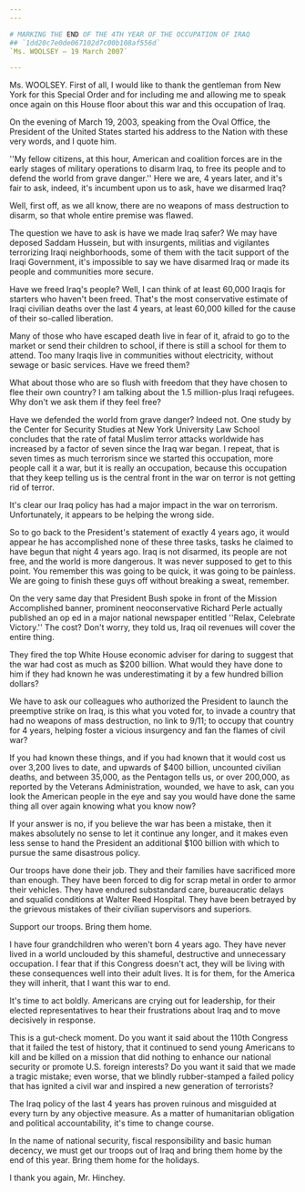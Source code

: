 ```yaml
---
---

# MARKING THE END OF THE 4TH YEAR OF THE OCCUPATION OF IRAQ
## `1dd20c7e0de067102d7c00b108af556d`
`Ms. WOOLSEY — 19 March 2007`

---
```



Ms. WOOLSEY. First of all, I would like to thank the gentleman from 
New York for this Special Order and for including me and allowing me to 
speak once again on this House floor about this war and this occupation 
of Iraq.

On the evening of March 19, 2003, speaking from the Oval Office, the 
President of the United States started his address to the Nation with 
these very words, and I quote him.

''My fellow citizens, at this hour, American and coalition forces are 
in the early stages of military operations to disarm Iraq, to free its 
people and to defend the world from grave danger.'' Here we are, 4 
years later, and it's fair to ask, indeed, it's incumbent upon us to 
ask, have we disarmed Iraq?

Well, first off, as we all know, there are no weapons of mass 
destruction to disarm, so that whole entire premise was flawed.

The question we have to ask is have we made Iraq safer? We may have 
deposed Saddam Hussein, but with insurgents, militias and vigilantes 
terrorizing Iraqi neighborhoods, some of them with the tacit support of 
the Iraqi Government, it's impossible to say we have disarmed Iraq or 
made its people and communities more secure.

Have we freed Iraq's people? Well, I can think of at least 60,000 
Iraqis for starters who haven't been freed. That's the most 
conservative estimate of Iraqi civilian deaths over the last 4 years, 
at least 60,000 killed for the cause of their so-called liberation.

Many of those who have escaped death live in fear of it, afraid to go 
to the market or send their children to school, if there is still a 
school for them to attend. Too many Iraqis live in communities without 
electricity, without sewage or basic services. Have we freed them?


What about those who are so flush with freedom that they have chosen 
to flee their own country? I am talking about the 1.5 million-plus 
Iraqi refugees. Why don't we ask them if they feel free?



Have we defended the world from grave danger? Indeed not. One study 
by the Center for Security Studies at New York University Law School 
concludes that the rate of fatal Muslim terror attacks worldwide has 
increased by a factor of seven since the Iraq war began. I repeat, that 
is seven times as much terrorism since we started this occupation, more 
people call it a war, but it is really an occupation, because this 
occupation that they keep telling us is the central front in the war on 
terror is not getting rid of terror.

It's clear our Iraq policy has had a major impact in the war on 
terrorism. Unfortunately, it appears to be helping the wrong side.

So to go back to the President's statement of exactly 4 years ago, it 
would appear he has accomplished none of these three tasks, tasks he 
claimed to have begun that night 4 years ago. Iraq is not disarmed, its 
people are not free, and the world is more dangerous. It was never 
supposed to get to this point. You remember this was going to be quick, 
it was going to be painless. We are going to finish these guys off 
without breaking a sweat, remember.

On the very same day that President Bush spoke in front of the 
Mission Accomplished banner, prominent neoconservative Richard Perle 
actually published an op ed in a major national newspaper entitled 
''Relax, Celebrate Victory.'' The cost? Don't worry, they told us, Iraq 
oil revenues will cover the entire thing.

They fired the top White House economic adviser for daring to suggest 
that the war had cost as much as $200 billion. What would they have 
done to him if they had known he was underestimating it by a few 
hundred billion dollars?

We have to ask our colleagues who authorized the President to launch 
the preemptive strike on Iraq, is this what you voted for, to invade a 
country that had no weapons of mass destruction, no link to 9/11; to 
occupy that country for 4 years, helping foster a vicious insurgency 
and fan the flames of civil war?

If you had known these things, and if you had known that it would 
cost us over 3,200 lives to date, and upwards of $400 billion, 
uncounted civilian deaths, and between 35,000, as the Pentagon tells 
us, or over 200,000, as reported by the Veterans Administration, 
wounded, we have to ask, can you look the American people in the eye 
and say you would have done the same thing all over again knowing what 
you know now?

If your answer is no, if you believe the war has been a mistake, then 
it makes absolutely no sense to let it continue any longer, and it 
makes even less sense to hand the President an additional $100 billion 
with which to pursue the same disastrous policy.

Our troops have done their job. They and their families have 
sacrificed more than enough. They have been forced to dig for scrap 
metal in order to armor their vehicles. They have endured substandard 
care, bureaucratic delays and squalid conditions at Walter Reed 
Hospital. They have been betrayed by the grievous mistakes of their 
civilian supervisors and superiors.

Support our troops. Bring them home.

I have four grandchildren who weren't born 4 years ago. They have 
never lived in a world unclouded by this shameful, destructive and 
unnecessary occupation. I fear that if this Congress doesn't act, they 
will be living with these consequences well into their adult lives. It 
is for them, for the America they will inherit, that I want this war to 
end.

It's time to act boldly. Americans are crying out for leadership, for 
their elected representatives to hear their frustrations about Iraq and 
to move decisively in response.

This is a gut-check moment. Do you want it said about the 110th 
Congress that it failed the test of history, that it continued to send 
young Americans to kill and be killed on a mission that did nothing to 
enhance our national security or promote U.S. foreign interests? Do you 
want it said that we made a tragic mistake; even worse, that we blindly 
rubber-stamped a failed policy that has ignited a civil war and 
inspired a new generation of terrorists?

The Iraq policy of the last 4 years has proven ruinous and misguided 
at every turn by any objective measure. As a matter of humanitarian 
obligation and political accountability, it's time to change course.

In the name of national security, fiscal responsibility and basic 
human decency, we must get our troops out of Iraq and bring them home 
by the end of this year. Bring them home for the holidays.

I thank you again, Mr. Hinchey.